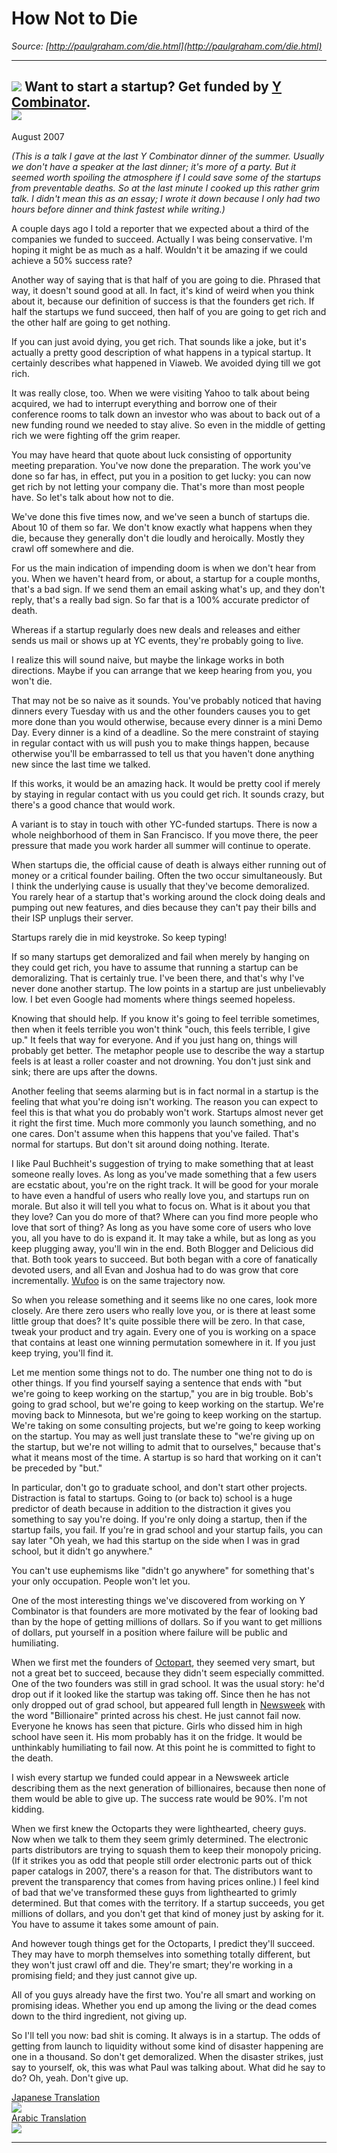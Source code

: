 # How Not to Die

_Source: [http://paulgraham.com/die.html](http://paulgraham.com/die.html)_

---

![](http://www.virtumundo.com/images/spacer.gif) **Want to start a startup?** Get funded by [Y Combinator](http://ycombinator.com/apply.html).    
![](http://www.virtumundo.com/images/spacer.gif)  
---  
  
August 2007  
  
 _(This is a talk I gave at the last Y Combinator dinner of the summer. Usually we don't have a speaker at the last dinner; it's more of a party. But it seemed worth spoiling the atmosphere if I could save some of the startups from preventable deaths. So at the last minute I cooked up this rather grim talk. I didn't mean this as an essay; I wrote it down because I only had two hours before dinner and think fastest while writing.)_  
  
A couple days ago I told a reporter that we expected about a third of the companies we funded to succeed. Actually I was being conservative. I'm hoping it might be as much as a half. Wouldn't it be amazing if we could achieve a 50% success rate?  
  
Another way of saying that is that half of you are going to die. Phrased that way, it doesn't sound good at all. In fact, it's kind of weird when you think about it, because our definition of success is that the founders get rich. If half the startups we fund succeed, then half of you are going to get rich and the other half are going to get nothing.  
  
If you can just avoid dying, you get rich. That sounds like a joke, but it's actually a pretty good description of what happens in a typical startup. It certainly describes what happened in Viaweb. We avoided dying till we got rich.  
  
It was really close, too. When we were visiting Yahoo to talk about being acquired, we had to interrupt everything and borrow one of their conference rooms to talk down an investor who was about to back out of a new funding round we needed to stay alive. So even in the middle of getting rich we were fighting off the grim reaper.  
  
You may have heard that quote about luck consisting of opportunity meeting preparation. You've now done the preparation. The work you've done so far has, in effect, put you in a position to get lucky: you can now get rich by not letting your company die. That's more than most people have. So let's talk about how not to die.  
  
We've done this five times now, and we've seen a bunch of startups die. About 10 of them so far. We don't know exactly what happens when they die, because they generally don't die loudly and heroically. Mostly they crawl off somewhere and die.  
  
For us the main indication of impending doom is when we don't hear from you. When we haven't heard from, or about, a startup for a couple months, that's a bad sign. If we send them an email asking what's up, and they don't reply, that's a really bad sign. So far that is a 100% accurate predictor of death.  
  
Whereas if a startup regularly does new deals and releases and either sends us mail or shows up at YC events, they're probably going to live.  
  
I realize this will sound naive, but maybe the linkage works in both directions. Maybe if you can arrange that we keep hearing from you, you won't die.  
  
That may not be so naive as it sounds. You've probably noticed that having dinners every Tuesday with us and the other founders causes you to get more done than you would otherwise, because every dinner is a mini Demo Day. Every dinner is a kind of a deadline. So the mere constraint of staying in regular contact with us will push you to make things happen, because otherwise you'll be embarrassed to tell us that you haven't done anything new since the last time we talked.  
  
If this works, it would be an amazing hack. It would be pretty cool if merely by staying in regular contact with us you could get rich. It sounds crazy, but there's a good chance that would work.  
  
A variant is to stay in touch with other YC-funded startups. There is now a whole neighborhood of them in San Francisco. If you move there, the peer pressure that made you work harder all summer will continue to operate.  
  
When startups die, the official cause of death is always either running out of money or a critical founder bailing. Often the two occur simultaneously. But I think the underlying cause is usually that they've become demoralized. You rarely hear of a startup that's working around the clock doing deals and pumping out new features, and dies because they can't pay their bills and their ISP unplugs their server.  
  
Startups rarely die in mid keystroke. So keep typing!  
  
If so many startups get demoralized and fail when merely by hanging on they could get rich, you have to assume that running a startup can be demoralizing. That is certainly true. I've been there, and that's why I've never done another startup. The low points in a startup are just unbelievably low. I bet even Google had moments where things seemed hopeless.  
  
Knowing that should help. If you know it's going to feel terrible sometimes, then when it feels terrible you won't think "ouch, this feels terrible, I give up." It feels that way for everyone. And if you just hang on, things will probably get better. The metaphor people use to describe the way a startup feels is at least a roller coaster and not drowning. You don't just sink and sink; there are ups after the downs.  
  
Another feeling that seems alarming but is in fact normal in a startup is the feeling that what you're doing isn't working. The reason you can expect to feel this is that what you do probably won't work. Startups almost never get it right the first time. Much more commonly you launch something, and no one cares. Don't assume when this happens that you've failed. That's normal for startups. But don't sit around doing nothing. Iterate.  
  
I like Paul Buchheit's suggestion of trying to make something that at least someone really loves. As long as you've made something that a few users are ecstatic about, you're on the right track. It will be good for your morale to have even a handful of users who really love you, and startups run on morale. But also it will tell you what to focus on. What is it about you that they love? Can you do more of that? Where can you find more people who love that sort of thing? As long as you have some core of users who love you, all you have to do is expand it. It may take a while, but as long as you keep plugging away, you'll win in the end. Both Blogger and Delicious did that. Both took years to succeed. But both began with a core of fanatically devoted users, and all Evan and Joshua had to do was grow that core incrementally. [Wufoo](http://wufoo.com) is on the same trajectory now.  
  
So when you release something and it seems like no one cares, look more closely. Are there zero users who really love you, or is there at least some little group that does? It's quite possible there will be zero. In that case, tweak your product and try again. Every one of you is working on a space that contains at least one winning permutation somewhere in it. If you just keep trying, you'll find it.  
  
Let me mention some things not to do. The number one thing not to do is other things. If you find yourself saying a sentence that ends with "but we're going to keep working on the startup," you are in big trouble. Bob's going to grad school, but we're going to keep working on the startup. We're moving back to Minnesota, but we're going to keep working on the startup. We're taking on some consulting projects, but we're going to keep working on the startup. You may as well just translate these to "we're giving up on the startup, but we're not willing to admit that to ourselves," because that's what it means most of the time. A startup is so hard that working on it can't be preceded by "but."  
  
In particular, don't go to graduate school, and don't start other projects. Distraction is fatal to startups. Going to (or back to) school is a huge predictor of death because in addition to the distraction it gives you something to say you're doing. If you're only doing a startup, then if the startup fails, you fail. If you're in grad school and your startup fails, you can say later "Oh yeah, we had this startup on the side when I was in grad school, but it didn't go anywhere."  
  
You can't use euphemisms like "didn't go anywhere" for something that's your only occupation. People won't let you.  
  
One of the most interesting things we've discovered from working on Y Combinator is that founders are more motivated by the fear of looking bad than by the hope of getting millions of dollars. So if you want to get millions of dollars, put yourself in a position where failure will be public and humiliating.  
  
When we first met the founders of [Octopart](http://octopart.com), they seemed very smart, but not a great bet to succeed, because they didn't seem especially committed. One of the two founders was still in grad school. It was the usual story: he'd drop out if it looked like the startup was taking off. Since then he has not only dropped out of grad school, but appeared full length in [Newsweek](http://docs.octopart.com/newsweek_octopart_small.jpg) with the word "Billionaire" printed across his chest. He just cannot fail now. Everyone he knows has seen that picture. Girls who dissed him in high school have seen it. His mom probably has it on the fridge. It would be unthinkably humiliating to fail now. At this point he is committed to fight to the death.  
  
I wish every startup we funded could appear in a Newsweek article describing them as the next generation of billionaires, because then none of them would be able to give up. The success rate would be 90%. I'm not kidding.  
  
When we first knew the Octoparts they were lighthearted, cheery guys. Now when we talk to them they seem grimly determined. The electronic parts distributors are trying to squash them to keep their monopoly pricing. (If it strikes you as odd that people still order electronic parts out of thick paper catalogs in 2007, there's a reason for that. The distributors want to prevent the transparency that comes from having prices online.) I feel kind of bad that we've transformed these guys from lighthearted to grimly determined. But that comes with the territory. If a startup succeeds, you get millions of dollars, and you don't get that kind of money just by asking for it. You have to assume it takes some amount of pain.  
  
And however tough things get for the Octoparts, I predict they'll succeed. They may have to morph themselves into something totally different, but they won't just crawl off and die. They're smart; they're working in a promising field; and they just cannot give up.  
  
All of you guys already have the first two. You're all smart and working on promising ideas. Whether you end up among the living or the dead comes down to the third ingredient, not giving up.  
  
So I'll tell you now: bad shit is coming. It always is in a startup. The odds of getting from launch to liquidity without some kind of disaster happening are one in a thousand. So don't get demoralized. When the disaster strikes, just say to yourself, ok, this was what Paul was talking about. What did he say to do? Oh, yeah. Don't give up.  
  

[Japanese Translation](http://www.aoky.net/articles/paul_graham/die.htm)  
![](https://sep.turbifycdn.com/ca/Img/trans_1x1.gif)  
[Arabic Translation](http://academy.hsoub.com/entrepreneurship/general/%D9%83%D9%8A%D9%81-%D8%AA%D9%82%D8%A7%D9%88%D9%85-%D8%A7%D9%84%D8%B4%D9%91%D8%B1%D9%83%D8%A7%D8%AA-%D8%A7%D9%84%D9%86%D9%91%D8%A7%D8%B4%D8%A6%D8%A9-%D8%A7%D9%84%D9%85%D9%88%D8%AA%D8%9Fhow-not-to-die-r62/)  
![](https://sep.turbifycdn.com/ca/Img/trans_1x1.gif)  
  
  

* * *